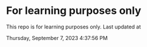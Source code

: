 # For learning purposes only
This repo is for learning purposes only.
Last updated at

Thursday, September 7, 2023 4:37:56 PM

